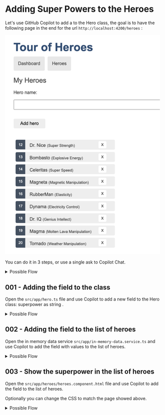 # Adding Super Powers to the Heroes

Let's use GitHub Copilot to add a to the Hero class, 
the goal is to have the following page in the end for the url `http://localhost:4200/heroes` : 

![Heroes with Super Powers](heroes-with-superpowers.png)


You can do it in 3 steps, or use a single ask to Copilot Chat.

<details>
<summary>Possible Flow</summary>

1. Open Copilot Chat
2. Ask the following question `@workspace I want to add a new field "superpower" to the Hero class, all heroes and show in in the list of heroes (heroes.component.html)`
3. Apply the change to the different files

</details>

## 001 - Adding the field to the class

Open the `src/app/hero.ts` file and use Copilot to add a new field to the Hero class:  superpower as string .

<details>
<summary>Possible Flow</summary>

1. Open `src/app/hero.ts`
2. Select the class code
3. Using Copilot Inline, ask the following question `add superpower field to the Hero class`.

The class shoud look like this:

```typescript
export interface Hero {
  id: number;
  name: string;
  superpower?: string; // Added superpower field as an optional string
}
```


</details>


## 002 - Adding the field to the list of heroes

Open the in memory data service `src/app/in-memory-data.service.ts` and use Copilot to add the field with values to the list of heroes.

<details>
<summary>Possible Flow</summary>

1. Open `src/app/in-memory-data.service.ts`
2. Select the list of heroes
3. Using Copilot Inline, ask the following question `add superpower to all heroes`.

The list of heroes should look like this:

```typescript
  createDb() {
    const heroes = [
      { id: 12, name: 'Dr. Nice', superpower: 'Super Strength' },
      { id: 13, name: 'Bombasto', superpower: 'Explosive Energy' },
      { id: 14, name: 'Celeritas', superpower: 'Super Speed' },
      { id: 15, name: 'Magneta', superpower: 'Magnetic Manipulation' },
      { id: 16, name: 'RubberMan', superpower: 'Elasticity' },
      { id: 17, name: 'Dynama', superpower: 'Electricity Control' },
      { id: 18, name: 'Dr. IQ', superpower: 'Genius Intellect' },
      { id: 19, name: 'Magma', superpower: 'Molten Lava Manipulation' },
      { id: 20, name: 'Tornado', superpower: 'Weather Manipulation' }
    ];
    return { heroes };
  }
```

</details>


## 003 - Show the superpower in the list of heroes

Open the `src/app/heroes/heroes.component.html` file and use Copilot to add the field to the list of heroes.

Optionally you can change the CSS to match the page showed above.

<details>
<summary>Possible Flow</summary>

1. Open `src/app/heroes/heroes.component.html`
2. Select the line with the hero name 
3. Using Copilot Inline, ask the following  `add superpower field in small between parenthesis`.

The list of heroes should look like this:

```html
<span class="badge">{{hero.id}}</span> {{hero.name}} <small>({{hero.superpower}})</small>
```

</details>